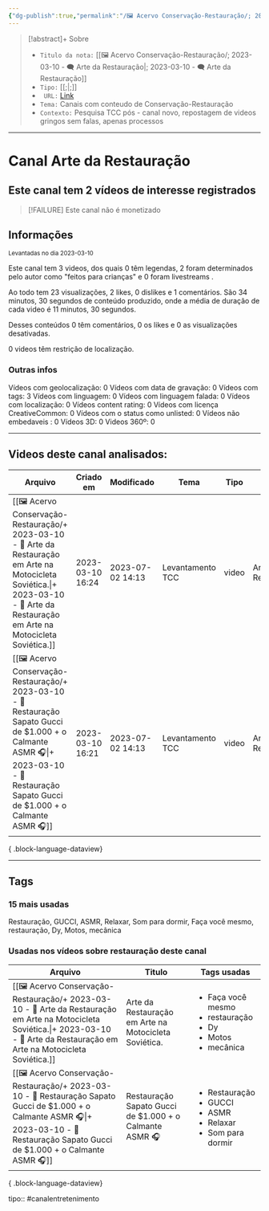 ```yaml
---
{"dg-publish":true,"permalink":"/🖼️ Acervo Conservação-Restauração/; 2023-03-10 - 🗨️ Arte da Restauração/","tags":["🖼️/🗨️"]}
---
```


>[!abstract]+ Sobre
>- `Titulo da nota:`  [[🖼️ Acervo Conservação-Restauração/; 2023-03-10 - 🗨️ Arte da Restauração\|; 2023-03-10 - 🗨️ Arte da Restauração]]
>- `Tipo:`  [[;\|;]]
>- ` URL:`   [Link](http://www.youtube.com/@artedarestauracao4176)
>- `Tema:`   Canais com conteudo de Conservação-Restauração
>- ` Contexto: ` Pesquisa TCC pós - canal novo, repostagem de videos gringos sem falas, apenas processos
***

# Canal Arte da Restauração
## Este canal tem 2 vídeos de interesse registrados
>[!FAILURE] Este canal não é monetizado

## Informações
<small> Levantadas no dia 2023-03-10 </small>


Este canal tem 3 videos, dos quais 0 têm legendas, 2 foram determinados pelo autor como "feitos para crianças" e 0 foram livestreams .

Ao todo tem 23 visualizações, 2 likes, 0 dislikes e 1 comentários.
São 34 minutos, 30 segundos de conteúdo produzido, onde a média de duração de cada video é 11 minutos, 30 segundos.

Desses conteúdos 0 têm comentários, 0 os likes e 0 as visualizações desativadas.

0 videos têm restrição de localização.

### Outras infos

Vídeos com geolocalização: 0
Vídeos com data de gravação: 0
Vídeos com tags: 3
Vídeos com linguagem: 0
Vídeos com linguagem falada: 0
Vídeos com localização: 0
Vídeos content rating: 0
Vídeos com licença CreativeCommon: 0
Vídeos com o status como unlisted: 0
Vídeos não embedaveis : 0
Vídeos 3D: 0
Videos 360º: 0

***
## Videos deste canal analisados:
| Arquivo                                                                                                                                                                                                | Criado em        | Modificado       | Tema             | Tipo  | Canal               |
| ------------------------------------------------------------------------------------------------------------------------------------------------------------------------------------------------------ | ---------------- | ---------------- | ---------------- | ----- | ------------------- |
| [[🖼️ Acervo Conservação-Restauração/+ 2023-03-10   -  🎥️ Arte da Restauração em Arte na Motocicleta Soviética.\|+ 2023-03-10   -  🎥️ Arte da Restauração em Arte na Motocicleta Soviética.]]     | 2023-03-10 16:24 | 2023-07-02 14:13 | Levantamento TCC | video | Arte da Restauração |
| [[🖼️ Acervo Conservação-Restauração/+ 2023-03-10   -  🎥️ Restauração Sapato Gucci de $1.000 + o Calmante ASMR 🎧\|+ 2023-03-10   -  🎥️ Restauração Sapato Gucci de $1.000 + o Calmante ASMR 🎧]] | 2023-03-10 16:21 | 2023-07-02 14:13 | Levantamento TCC | video | Arte da Restauração |

{ .block-language-dataview}
***

## Tags
### 15 mais usadas

Restauração, GUCCI, ASMR, Relaxar, Som para dormir, Faça você mesmo, restauração, Dy, Motos, mecânica

### Usadas nos vídeos sobre restauração deste canal
| Arquivo                                                                                                                                                                                                | Titulo                                                  | Tags usadas                                                                                      |
| ------------------------------------------------------------------------------------------------------------------------------------------------------------------------------------------------------ | ------------------------------------------------------- | ------------------------------------------------------------------------------------------------ |
| [[🖼️ Acervo Conservação-Restauração/+ 2023-03-10   -  🎥️ Arte da Restauração em Arte na Motocicleta Soviética.\|+ 2023-03-10   -  🎥️ Arte da Restauração em Arte na Motocicleta Soviética.]]     | Arte da Restauração em Arte na Motocicleta Soviética.   | <ul><li>Faça você mesmo</li><li>restauração</li><li>Dy</li><li>Motos</li><li>mecânica</li></ul>  |
| [[🖼️ Acervo Conservação-Restauração/+ 2023-03-10   -  🎥️ Restauração Sapato Gucci de $1.000 + o Calmante ASMR 🎧\|+ 2023-03-10   -  🎥️ Restauração Sapato Gucci de $1.000 + o Calmante ASMR 🎧]] | Restauração Sapato Gucci de $1.000 + o Calmante ASMR 🎧 | <ul><li>Restauração</li><li>GUCCI</li><li>ASMR</li><li>Relaxar</li><li>Som para dormir</li></ul> |

{ .block-language-dataview}



tipo:: #canalentretenimento